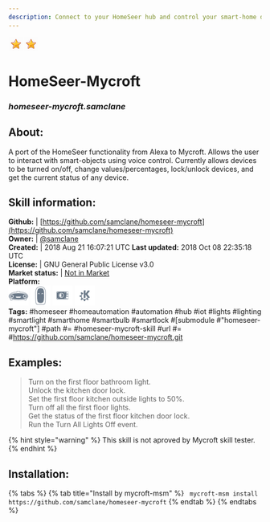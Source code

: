 ```yaml
--- 
description: Connect to your HomeSeer hub and control your smart-home devices using Mycroft
---
```


![](../.gitbook/assets/star.png)![](../.gitbook/assets/star.png)  
# HomeSeer-Mycroft  
### _homeseer-mycroft.samclane_  
## About:  
A port of the HomeSeer functionality from Alexa to Mycroft. Allows the user to interact with smart-objects using voice
control. Currently allows devices to be turned on/off, change values/percentages, lock/unlock devices, and get the
current status of any device.

## Skill information:  
**Github:** | [https://github.com/samclane/homeseer-mycroft](https://github.com/samclane/homeseer-mycroft)  
**Owner:** | [@samclane](https://github.com/samclane)  
**Created:** | 2018 Aug 21 16:07:21 UTC  **Last updated:** 2018 Oct 08 22:35:18 UTC  
**License:** | GNU General Public License v3.0  
**Market status:** | [Not in Market](https://market.mycroft.ai/skill/)  
**Platform:**  
 ![](../.gitbook/assets/mark-1-icon.png)  ![](../.gitbook/assets/mark-2-icon.png)  ![](../.gitbook/assets/picroft-icon.png)  ![](../.gitbook/assets/kde.png)   
**Tags:** \#homeseer \#homeautomation \#automation \#hub \#iot \#lights \#lighting \#smartlight \#smarthome \#smartbulb \#smartlock \#[submodule \#"homeseer-mycroft"] \#path \#= \#homeseer-mycroft-skill \#url \#= \#https://github.com/samclane/homeseer-mycroft.git   
## Examples:  
> Turn on the first floor bathroom light.  
> Unlock the kitchen door lock.  
> Set the first floor kitchen outside lights to 50%.  
> Turn off all the first floor lights.  
> Get the status of the first floor kitchen door lock.  
> Run the Turn All Lights Off event.  
  
{% hint style="warning" %}
This skill is not aproved by Mycroft skill tester.
{% endhint %}
    
## Installation:  
{% tabs %}
{% tab title="Install by mycroft-msm" %}
``` mycroft-msm install https://github.com/samclane/homeseer-mycroft```
{% endtab %}
  {% endtabs %}
  